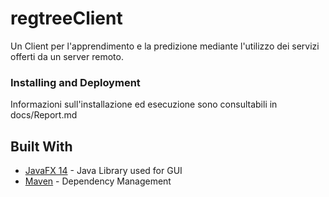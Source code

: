 # regtreeClient

Un Client per l'apprendimento e la predizione mediante l'utilizzo dei servizi offerti da un server remoto.



### Installing and Deployment

Informazioni sull'installazione ed esecuzione sono consultabili in docs/Report.md

## Built With

* [JavaFX 14](https://openjfx.io/) - Java Library used for GUI
* [Maven](https://maven.apache.org/) - Dependency Management
